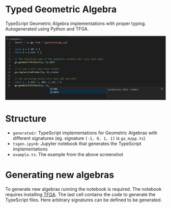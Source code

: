 # Typed Geometric Algebra
TypeScript Geometric Algebra implementations with proper typing. Autogenerated using Python and TFGA.

![](media/example.png)

# Structure
- `generated/`: TypeScript implementations for Geometric Algebras with different signatures (eg. signature `[-1, 0, 1, 1]` is `ga_mzpp.ts`)
- `tsgen.ipynb`: Jupyter notebook that generates the TypeScript implementations
- `example.ts`: The example from the above screenshot

# Generating new algebras
To generate new algebras running the notebook is required. The notebook requires installing [TFGA](https://github.com/RobinKa/tfga). The last cell contains the
code to generate the TypeScript files. Here arbitrary signatures can be defined to be generated.